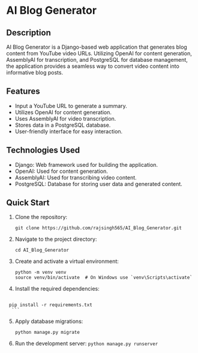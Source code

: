 # AI Blog Generator

## Description
AI Blog Generator is a Django-based web application that generates blog content from YouTube video URLs. 
Utilizing OpenAI for content generation, AssemblyAI for transcription, and PostgreSQL for database management, the application provides a seamless way to convert video content into informative blog posts.

## Features
- Input a YouTube URL to generate a summary.
- Utilizes OpenAI for content generation.
- Uses AssemblyAI for video transcription.
- Stores data in a PostgreSQL database.
- User-friendly interface for easy interaction.

## Technologies Used
- Django: Web framework used for building the application.
- OpenAI: Used for content generation.
- AssemblyAI: Used for transcribing video content.
- PostgreSQL: Database for storing user data and generated content.

## Quick Start

   1. Clone the repository:
      ```
      git clone https://github.com/rajsingh565/AI_Blog_Generator.git
      ```
   2. Navigate to the project directory:
      ```
      cd AI_Blog_Generator
      ```
   3. Create and activate a virtual environment:
      ```
      python -m venv venv
      source venv/bin/activate  # On Windows use `venv\Scripts\activate`
      ```

   4. Install the required dependencies:
      ```
     pip install -r requirements.txt
      ```
   
   5. Apply database migrations:
      ```
      python manage.py migrate
      ```

   6. Run the development server:
     ```
     python manage.py runserver
     ```
   

